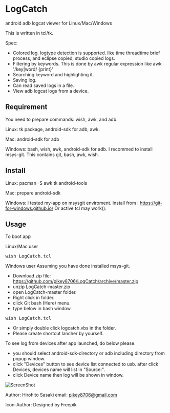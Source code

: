 LogCatch
===
android adb logcat viewer for Linux/Mac/Windows

This is written in tcl/tk.

Spec:
- Colored log. logtype detection is supported. like time threadtime brief process, and eclipse copied, studio copied logs. 
- Filtering by keywords. This is done by awk regular expression like awk '/key|word/ {print}'
- Searching keyword and highlighting it.
- Saving log.
- Can read saved logs in a file.
- View adb logcat logs from a device.

## Requirement
You need to prepare commands: wish, awk, and adb.

Linux:
tk package, android-sdk for adb, awk.

Mac:
android-sdk for adb

Windows:
bash, wish, awk, android-sdk for adb.
I recommed to install msys-git. This contains git, bash, awk, wish.

## Install
Linux:
pacman -S awk tk android-tools

Mac:
prepare android-sdk

Windows:
I tested my-app on msysgit enviroment.
Install from : https://git-for-windows.github.io/
Or active tcl may work().

## Usage
To boot app

Linux/Mac user
<pre>
wish LogCatch.tcl
</pre>

Windows user
Assuming you have done installed msys-git.
- Download zip file: https://github.com/pikey8706/LogCatch/archive/master.zip
- unzip LogCatch-master.zip
- open LogCatch-master folder.
- Right click in folder.
- click Git bash (Here) menu.
- type below in bash window.
<pre>
wish LogCatch.tcl
</pre>
- Or simply double click logcatch.vbs in the folder.
- Please create shortcut lancher by yourself.

To see log from devices after app launched, do below please.
- you should select android-sdk-directory or adb including directory from popup window.
- click "Devices" button to see device list connected to usb. after click Devices,
 devices name will list in "Source:".
- click Device name then log will be shown in window.

![ScreenShot](https://raw.github.com/pikey8706/LogCatch/master/screenshot.png)

Author:
Hirohito Sasaki
email: pikey8706@gmail.com

Icon-Author:
Designed by Freepik
